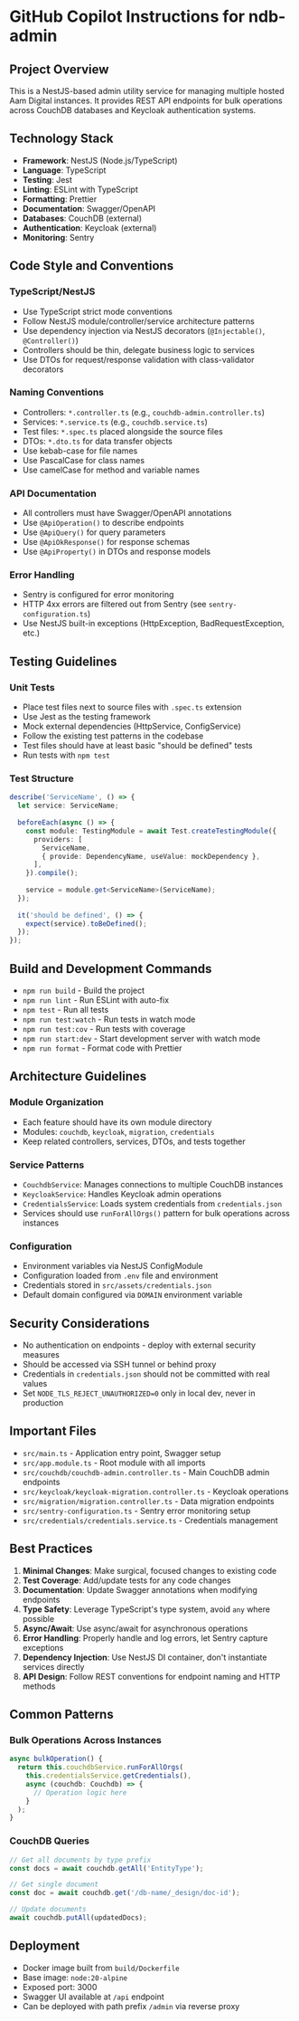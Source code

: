# GitHub Copilot Instructions for ndb-admin

## Project Overview

This is a NestJS-based admin utility service for managing multiple hosted Aam Digital instances. It provides REST API endpoints for bulk operations across CouchDB databases and Keycloak authentication systems.

## Technology Stack

- **Framework**: NestJS (Node.js/TypeScript)
- **Language**: TypeScript
- **Testing**: Jest
- **Linting**: ESLint with TypeScript
- **Formatting**: Prettier
- **Documentation**: Swagger/OpenAPI
- **Databases**: CouchDB (external)
- **Authentication**: Keycloak (external)
- **Monitoring**: Sentry

## Code Style and Conventions

### TypeScript/NestJS

- Use TypeScript strict mode conventions
- Follow NestJS module/controller/service architecture patterns
- Use dependency injection via NestJS decorators (`@Injectable()`, `@Controller()`)
- Controllers should be thin, delegate business logic to services
- Use DTOs for request/response validation with class-validator decorators

### Naming Conventions

- Controllers: `*.controller.ts` (e.g., `couchdb-admin.controller.ts`)
- Services: `*.service.ts` (e.g., `couchdb.service.ts`)
- Test files: `*.spec.ts` placed alongside the source files
- DTOs: `*.dto.ts` for data transfer objects
- Use kebab-case for file names
- Use PascalCase for class names
- Use camelCase for method and variable names

### API Documentation

- All controllers must have Swagger/OpenAPI annotations
- Use `@ApiOperation()` to describe endpoints
- Use `@ApiQuery()` for query parameters
- Use `@ApiOkResponse()` for response schemas
- Use `@ApiProperty()` in DTOs and response models

### Error Handling

- Sentry is configured for error monitoring
- HTTP 4xx errors are filtered out from Sentry (see `sentry-configuration.ts`)
- Use NestJS built-in exceptions (HttpException, BadRequestException, etc.)

## Testing Guidelines

### Unit Tests

- Place test files next to source files with `.spec.ts` extension
- Use Jest as the testing framework
- Mock external dependencies (HttpService, ConfigService)
- Follow the existing test patterns in the codebase
- Test files should have at least basic "should be defined" tests
- Run tests with `npm test`

### Test Structure

```typescript
describe('ServiceName', () => {
  let service: ServiceName;
  
  beforeEach(async () => {
    const module: TestingModule = await Test.createTestingModule({
      providers: [
        ServiceName,
        { provide: DependencyName, useValue: mockDependency },
      ],
    }).compile();
    
    service = module.get<ServiceName>(ServiceName);
  });
  
  it('should be defined', () => {
    expect(service).toBeDefined();
  });
});
```

## Build and Development Commands

- `npm run build` - Build the project
- `npm run lint` - Run ESLint with auto-fix
- `npm test` - Run all tests
- `npm run test:watch` - Run tests in watch mode
- `npm run test:cov` - Run tests with coverage
- `npm run start:dev` - Start development server with watch mode
- `npm run format` - Format code with Prettier

## Architecture Guidelines

### Module Organization

- Each feature should have its own module directory
- Modules: `couchdb`, `keycloak`, `migration`, `credentials`
- Keep related controllers, services, DTOs, and tests together

### Service Patterns

- `CouchdbService`: Manages connections to multiple CouchDB instances
- `KeycloakService`: Handles Keycloak admin operations
- `CredentialsService`: Loads system credentials from `credentials.json`
- Services should use `runForAllOrgs()` pattern for bulk operations across instances

### Configuration

- Environment variables via NestJS ConfigModule
- Configuration loaded from `.env` file and environment
- Credentials stored in `src/assets/credentials.json`
- Default domain configured via `DOMAIN` environment variable

## Security Considerations

- No authentication on endpoints - deploy with external security measures
- Should be accessed via SSH tunnel or behind proxy
- Credentials in `credentials.json` should not be committed with real values
- Set `NODE_TLS_REJECT_UNAUTHORIZED=0` only in local dev, never in production

## Important Files

- `src/main.ts` - Application entry point, Swagger setup
- `src/app.module.ts` - Root module with all imports
- `src/couchdb/couchdb-admin.controller.ts` - Main CouchDB admin endpoints
- `src/keycloak/keycloak-migration.controller.ts` - Keycloak operations
- `src/migration/migration.controller.ts` - Data migration endpoints
- `src/sentry-configuration.ts` - Sentry error monitoring setup
- `src/credentials/credentials.service.ts` - Credentials management

## Best Practices

1. **Minimal Changes**: Make surgical, focused changes to existing code
2. **Test Coverage**: Add/update tests for any code changes
3. **Documentation**: Update Swagger annotations when modifying endpoints
4. **Type Safety**: Leverage TypeScript's type system, avoid `any` where possible
5. **Async/Await**: Use async/await for asynchronous operations
6. **Error Handling**: Properly handle and log errors, let Sentry capture exceptions
7. **Dependency Injection**: Use NestJS DI container, don't instantiate services directly
8. **API Design**: Follow REST conventions for endpoint naming and HTTP methods

## Common Patterns

### Bulk Operations Across Instances

```typescript
async bulkOperation() {
  return this.couchdbService.runForAllOrgs(
    this.credentialsService.getCredentials(),
    async (couchdb: Couchdb) => {
      // Operation logic here
    }
  );
}
```

### CouchDB Queries

```typescript
// Get all documents by type prefix
const docs = await couchdb.getAll('EntityType');

// Get single document
const doc = await couchdb.get('/db-name/_design/doc-id');

// Update documents
await couchdb.putAll(updatedDocs);
```

## Deployment

- Docker image built from `build/Dockerfile`
- Base image: `node:20-alpine`
- Exposed port: 3000
- Swagger UI available at `/api` endpoint
- Can be deployed with path prefix `/admin` via reverse proxy
